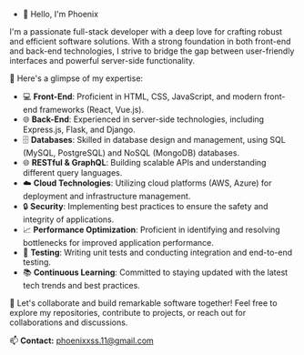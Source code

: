 
- 👋 Hello, I'm Phoenix

I'm a passionate full-stack developer with a deep love for crafting robust and efficient software solutions. With a strong foundation in both front-end and back-end technologies, I strive to bridge the gap between user-friendly interfaces and powerful server-side functionality.

🚀 Here's a glimpse of my expertise:

- 💻 **Front-End**: Proficient in HTML, CSS, JavaScript, and modern front-end frameworks (React, Vue.js).
- 🌐 **Back-End**: Experienced in server-side technologies, including Express.js, Flask, and Django.
- 🗄️ **Databases**: Skilled in database design and management, using SQL (MySQL, PostgreSQL) and NoSQL (MongoDB) databases.
- 🌐 **RESTful & GraphQL**: Building scalable APIs and understanding different query languages.
- ☁️ **Cloud Technologies**: Utilizing cloud platforms (AWS, Azure) for deployment and infrastructure management.
- 🔒 **Security**: Implementing best practices to ensure the safety and integrity of applications.
- 📈 **Performance Optimization**: Proficient in identifying and resolving bottlenecks for improved application performance.
- 🧪 **Testing**: Writing unit tests and conducting integration and end-to-end testing.
- 📚 **Continuous Learning**: Committed to staying updated with the latest tech trends and best practices.

🤝 Let's collaborate and build remarkable software together! Feel free to explore my repositories, contribute to projects, or reach out for collaborations and discussions.

📫 **Contact:** phoenixxss.11@gmail.com


<!---
phoenixx11/phoenixx11 is a ✨ special ✨ repository because its `README.md` (this file) appears on your GitHub profile.
You can click the Preview link to take a look at your changes.
--->

